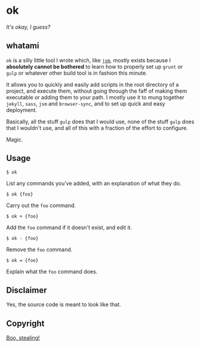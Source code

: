 # ok

*It's okay, I guess?*

## whatami

`ok` is a silly little tool I wrote which, like [`jsm`](https://github.com/dmrutherford/jsm), mostly exists because I **absolutely cannot be bothered** to learn how to properly set up `grunt` or `gulp` or whatever other build tool is in fashion this minute.

It allows you to quickly and easily add scripts in the root directory of a project, and execute them, without going through the faff of making them executable or adding them to your path. I mostly use it to mung together `jekyll`, `sass`, `jsm` and `browser-sync`, and to set up quick and easy deployment.

Basically, all the stuff `gulp` does that I would use, none of the stuff `gulp` does that I wouldn't use, and all of this with a fraction of the effort to configure.

Magic.

## Usage

```
$ ok
```

List any commands you've added, with an explanation of what they do.

```
$ ok {foo}
```

Carry out the `foo` command.

```
$ ok + {foo}
```

Add the `foo` command if it doesn't exist, and edit it.

```
$ ok - {foo}
```

Remove the `foo` command.

```
$ ok = {foo}
```

Explain what the `foo` command does.

## Disclaimer

Yes, the source code is meant to look like that.

## Copyright

[Boo, stealing!](http://plato.stanford.edu/entries/ayer/#7)

